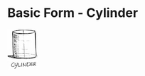 # Basic Form - Cylinder

![Cylinder](https://github.com/vanHeemstraDesigns/photoshop-hello-world/blob/master/forms/cylinder/cylinder.png?raw=true "Cylinder")
